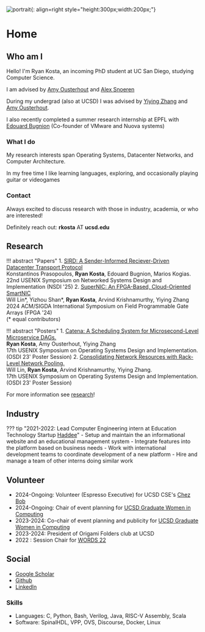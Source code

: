 ![portrait](me.jpeg){: align=right style="height:300px;width:200px;"}

# Home 
## Who am I

Hello! I'm Ryan Kosta, an incoming PhD student at UC San Diego, studying Computer Science.

I am advised by [Amy Ousterhout](https://amyousterhout.com/) and [Alex Snoeren](https://cseweb.ucsd.edu/~snoeren/)

During my undergrad (also at UCSD) I was advised by [Yiying Zhang](https://cseweb.ucsd.edu/~yiying/) and [Amy Ousterhout](https://amyousterhout.com/).

I also recently completed a summer research internship at EPFL with [Edouard Bugnion](https://people.epfl.ch/edouard.bugnion) (Co-founder of VMware and Nuova systems)

### What I do 

My research interests span Operating Systems, Datacenter Networks, and Computer Architecture.

In my free time I like learning languages, exploring, and occasionally playing guitar or videogames

### Contact

Always excited to discuss research with those in industry, academia, or who are interested!

Definitely reach out: **rkosta** AT **ucsd.edu**


## Research
!!! abstract "Papers"
	1. [SIRD: A Sender-Informed Reciever-Driven Datacenter Transport Protocol](https://www.usenix.org/conference/nsdi25/presentation/prasopoulos)   
	Konstantinos Prasopoulos, **Ryan Kosta**, Edouard Bugnion, Marios Kogias.  
	22nd USENIX Symposium on Networked Systems Design and Implementation (NSDI '25) 
	2. [SuperNIC: An FPGA-Based, Cloud-Oriented SmartNIC](https://dl.acm.org/doi/10.1145/3626202.3637564)  
	Will Lin\*, Yizhou Shan\*, **Ryan Kosta**, Arvind Krishnamurthy, Yiying Zhang    
	2024 ACM/SIGDA International Symposium on Field Programmable Gate Arrays (FPGA '24)  
	(\* equal contributors)

!!! abstract "Posters"
	1. [Catena: A Scheduling System for Microsecond-Level Microservice DAGs.](media/osdi-23-poster-catena-full.pdf)     
	**Ryan Kosta**, Amy Ousterhout, Yiying Zhang  
	17th USENIX Symposium on Operating Systems Design and Implementation. (OSDI 23' Poster Session)	
	2. [Consolidating Network Resources with Rack-Level Network Pooling.](media/osdi-23-poster-snic-full.pdf)  
	Will Lin, **Ryan Kosta**, Arvind Krishnamurthy, Yiying Zhang.    
	17th USENIX Symposium on Operating Systems Design and Implementation. (OSDI 23' Poster Session)

	
For more information see [research](research/research.md)!

## Industry 
??? tip "2021-2022: Lead Computer Engineering intern at Education Technology Startup [Haddee](https://haddee.com)"
	- Setup and maintain the an informational website and an educational management system 
	- Integrate features into the platform based on business needs 
	- Work with international development teams to coordinate development of a new platform 
	- Hire and manage a team of other interns doing similar work

## Volunteer
- 2024-Ongoing: Volunteer (Espresso Executive) for UCSD CSE's [Chez Bob](https://chezbob.ucsd.edu/)
- 2024-Ongoing: Chair of event planning for [UCSD Graduate Women in Computing](https://gradwic.ucsd.edu/)
- 2023-2024: Co-chair of event planning and publicity for [UCSD Graduate Women in Computing](https://gradwic.ucsd.edu/)
- 2023-2024: President of Origami Folders club at UCSD 
- 2022 : Session Chair for [WORDS 22](https://www.wordsworkshop.org/words-2022) 

## Social
- [Google Scholar](https://scholar.google.com/citations?user=RVvydmkAAAA)
- [Github](https://github.com/ryankosta)
- [LinkedIn](https://www.linkedin.com/in/ryankosta/)

### Skills
- Languages: C, Python, Bash, Verilog, Java, RISC-V Assembly, Scala
- Software: SpinalHDL, VPP, OVS, Discourse, Docker, Linux 
